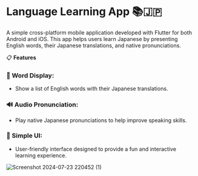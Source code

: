# Language Learning App 📚🇯🇵

A simple cross-platform mobile application developed with Flutter for both Android and iOS. This app helps users learn Japanese by presenting English words, their Japanese translations, and native pronunciations.

📋 **Features**
### 📖 Word Display:
- Show a list of English words with their Japanese translations.

### 🔊 Audio Pronunciation:
- Play native Japanese pronunciations to help improve speaking skills.

### 🎨 Simple UI:
- User-friendly interface designed to provide a fun and interactive learning experience.




![Screenshot 2024-07-23 220452 (1)](https://github.com/user-attachments/assets/e29e2432-5508-4e92-abc6-3829f3eefff6)



